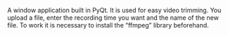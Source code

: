 A window application built in PyQt. It is used for easy video trimming. You upload a file, enter the recording time you want and the name of the new file. To work it is necessary to install the “ffmpeg” library beforehand.
